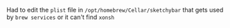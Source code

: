 Had to edit the `plist` file in `/opt/homebrew/Cellar/sketchybar` that gets used by `brew services` or it can't find `xonsh`
